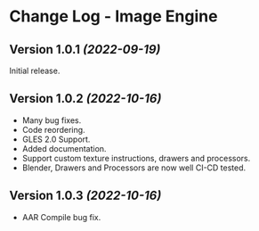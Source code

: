 Change Log - Image Engine
=========================

Version 1.0.1 *(2022-09-19)*
----------------------------

Initial release.


Version 1.0.2 *(2022-10-16)*
----------------------------

* Many bug fixes.
* Code reordering.
* GLES 2.0 Support.
* Added documentation.
* Support custom texture instructions, drawers and processors.
* Blender, Drawers and Processors are now well CI-CD tested.


Version 1.0.3 *(2022-10-16)*
----------------------------

* AAR Compile bug fix.

